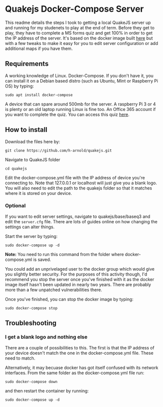 # Quakejs Docker-Compose Server

This readme details the steps I took to getting a local QuakeJS server up and running for my studenets to play at the end of term. Before they get to play, they have to complete a MS forms quiz and get 100% in order to get the IP address of the server. It's based on the docker image built [here](https://github.com/treyyoder/quakejs-docker) but with a few tweaks to make it easy for you to edit server configuration or add additional maps if you have them.

## Requirements
A working knowledge of Linux.
Docker-Compose. If you don't have it, you can install it on a Debian based distro (such as Ubuntu, Mint or Raspberry Pi OS) by typing:

```
sudo apt install docker-compose
```

A device that can spare around 500mb for the server. A raspberry Pi 3 or 4 is plenty or an old laptop running Linux is fine too.
An Office 365 account if you want to complete the quiz. You can access this quiz [here](https://forms.office.com/Pages/ShareFormPage.aspx?id=FoOZLkRWgUSl8Knlv-UI-bM2I8a4l0tBqu1okXYOIv9UMlFQSzBUVVBGQTFXTUg0NzdFNVVMWDhYTC4u&sharetoken=TcCwXyZs4vsYQtxG1poo).

## How to install

Download the files here by:

```
git clone https://github.com/h-arnold/quakejs.git
```

Navigate to QuakeJS folder

```
cd quakejs
```

Edit the docker-compose.yml file with the IP address of device you're connecting to. Note that 127.0.0.1 or localhost will just give you a blank logo.
You will also need to edit the path to the quakejs folder so that it matches where it is stored on your device.

### Optional
If you want to edit server settings, navigate to quakejs/base/baseq3 and edit the `server.cfg` file. There are lots of guides online on how changing the settings can alter things.

Start the server by typing:

```
sudo docker-compose up -d
```
**Note:** You need to run this command from the folder where docker-compose.yml is saved.


You could add an unprivelaged user to the docker group which would give you slightly better security. For the purposes of this activity though, I'd recommend you stop the server once you've finished with it as the docker image itself hasn't been updated in nearly two years. There are probably more than a few unpatched vulnerabilities there.

Once you've finished, you can stop the docker image by typing:

```
sudo docker-compose stop
```
## Troubleshooting

### I get a blank logo and nothing else
There are a couple of possibilities to this. The first is that the IP address of your device doesn't match the one in the docker-compose.yml file. These need to match.

Alternatively, it may becuase docker has got itself confused with its network interfaces. From the same folder as the docker-compose.yml file run:

```
sudo docker-compose down
```

and then restart the container by running:

```
sudo docker-compose up -d
```
